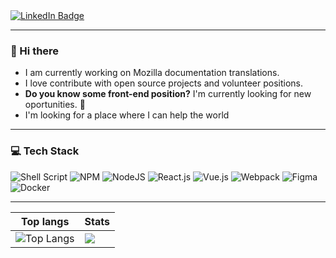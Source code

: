 <section>
  <a href="https://linkedin.com/in/luan-ap" target="_blank" rel="author">
    <img src="https://img.shields.io/badge/LinkedIn-grey?style=for-the-badge&logo=linkedin&logoColor=white" alt="LinkedIn Badge">
  </a>
</section>

---

### 🖖 Hi there
- I am currently working on Mozilla documentation translations.
- I love contribute with open source projects and volunteer positions.
- **Do you know some front-end position?** I'm currently looking for new oportunities. 👀
- I'm looking for a place where I can help the world

---

### 💻 Tech Stack
![Shell Script](https://img.shields.io/badge/shell_script-%23121011.svg?style=for-the-badge&logo=gnu-bash&logoColor=white)
![NPM](https://img.shields.io/badge/NPM-%23000000.svg?style=for-the-badge&logo=npm&logoColor=white)
![NodeJS](https://img.shields.io/badge/node.js-6DA55F?style=for-the-badge&logo=node.js&logoColor=white)
![React.js](https://img.shields.io/badge/react-%2320232a.svg?style=for-the-badge&logo=react&logoColor=%2361DAFB)
![Vue.js](https://img.shields.io/badge/vuejs-%2335495e.svg?style=for-the-badge&logo=vuedotjs&logoColor=%234FC08D)
![Webpack](https://img.shields.io/badge/webpack-%238DD6F9.svg?style=for-the-badge&logo=webpack&logoColor=black)
![Figma](https://img.shields.io/badge/figma-%23F24E1E.svg?style=for-the-badge&logo=figma&logoColor=white)
![Docker](https://img.shields.io/badge/docker-%230db7ed.svg?style=for-the-badge&logo=docker&logoColor=white)

---

| Top langs | Stats |
|---|---|
| ![Top Langs](https://github-readme-stats.vercel.app/api/top-langs/?username=luan0ap&langs_count=5&count_private=true&hide_border=true&theme=jolly&layout=compact) | ![](https://github-readme-stats.vercel.app/api?username=luan0ap&count_private=true&include_all_commits=true&show_icons=true&hide_border=true&layout=compact&theme=jolly) |
